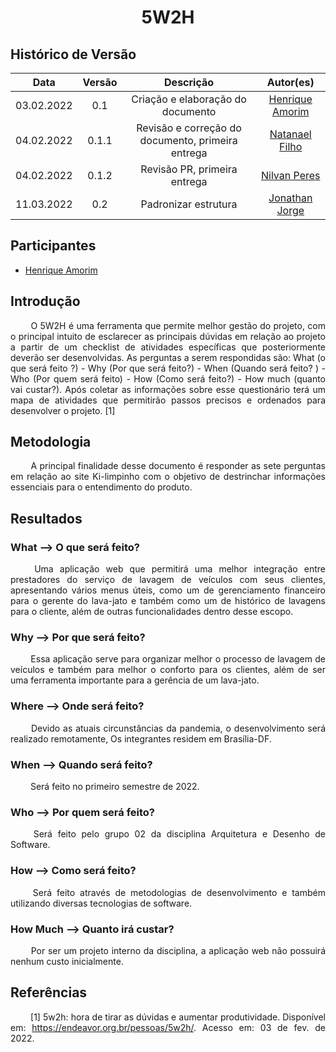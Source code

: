 # <center> 5W2H

## Histórico de Versão<br>
|Data | Versão | Descrição | Autor(es)|
| :-:|:-:|:-:|:-: |
| 03.02.2022| 0.1 | Criação e elaboração do documento | [Henrique Amorim](https://github.com/HenriqueAmorim20)|
| 04.02.2022 | 0.1.1 | Revisão e correção do documento, primeira entrega | [Natanael Filho](https://github.com/fernandes-natanael)|
| 04.02.2022 | 0.1.2 | Revisão PR, primeira entrega | [Nilvan Peres](https://github.com/NilvanPeres) |
| 11.03.2022 | 0.2 | Padronizar estrutura  | [Jonathan Jorge](https://github.com/Jonathan-Oliveira)|

## Participantes

- [Henrique Amorim](https://github.com/HenriqueAmorim20)

## Introdução

<p align="justify">&emsp;&emsp;
  O 5W2H é uma ferramenta que permite melhor gestão do projeto, com o principal intuito de esclarecer as principais dúvidas em relação ao projeto a partir de um checklist de atividades específicas que posteriormente deverão ser desenvolvidas. As perguntas a serem respondidas são: What (o que será feito ?) - Why (Por que será feito?) - When (Quando será feito? ) - Who (Por quem será feito) - How (Como será feito?) - How much (quanto vai custar?). Após coletar as informações sobre esse questionário terá um mapa de atividades que permitirão passos precisos e ordenados para desenvolver o projeto. [1]
</p>

## Metodologia

<p align="justify">&emsp;&emsp;
    A principal finalidade desse documento é responder as sete perguntas em relação ao site Ki-limpinho com o objetivo de destrinchar informações essenciais para o entendimento do produto.
</p>

## Resultados

### What --> O que será feito?

<p align="justify">&emsp;&emsp;
  Uma aplicação web que permitirá uma melhor integração entre prestadores do serviço de lavagem de veículos com seus clientes, apresentando vários menus úteis, como um de gerenciamento financeiro para o gerente do lava-jato e também como um de histórico de lavagens para o cliente, além de outras funcionalidades dentro desse escopo.
</p>

### Why --> Por que será feito?
<p align="justify">&emsp;&emsp;
Essa aplicação serve para organizar melhor o processo de lavagem de veículos e também para melhor o conforto para os clientes, além de ser uma ferramenta importante para a gerência de um lava-jato.
</p>

### Where --> Onde será feito?
<p align="justify">&emsp;&emsp;
  Devido as atuais circunstâncias da pandemia, o desenvolvimento será realizado remotamente, Os integrantes residem em Brasília-DF.
</p>

### When --> Quando será feito?
<p align="justify">&emsp;&emsp;
  Será feito no primeiro semestre de 2022.
</p>


### Who --> Por quem será feito?
<p align="justify">&emsp;&emsp;
  Será feito pelo grupo 02 da disciplina Arquitetura e Desenho de Software.
</p>

### How --> Como será feito?
<p align="justify">&emsp;&emsp;
  Será feito através de metodologias de desenvolvimento e também utilizando diversas tecnologias de software.
</p>


### How Much --> Quanto irá custar?
<p align="justify">&emsp;&emsp;
    Por ser um projeto interno da disciplina, a aplicação web não possuirá nenhum custo inicialmente.
</p>


## Referências
<p align="justify">&emsp;&emsp; [1] 5w2h: hora de tirar as dúvidas e aumentar produtividade. Disponível em: <a href="https://endeavor.org.br/pessoas/5w2h/" target="_blanck">https://endeavor.org.br/pessoas/5w2h/</a>. Acesso em: 03 de fev. de 2022.</p>